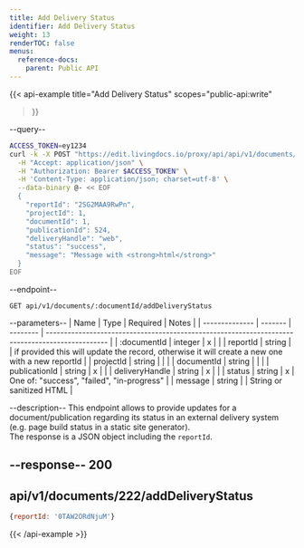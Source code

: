 ```yaml
---
title: Add Delivery Status
identifier: Add Delivery Status
weight: 13
renderTOC: false
menus:
  reference-docs:
    parent: Public API
---
```


{{< api-example
  title="Add Delivery Status"
  scopes="public-api:write"
>}}

--query--

```bash
ACCESS_TOKEN=ey1234
curl -k -X POST "https://edit.livingdocs.io/proxy/api/api/v1/documents/:documentId/addDeliveryStatus" \
  -H "Accept: application/json" \
  -H "Authorization: Bearer $ACCESS_TOKEN" \
  -H 'Content-Type: application/json; charset=utf-8' \
  --data-binary @- << EOF 
  {
    "reportId": "2SG2MAA9RwPn",
    "projectId": 1,
    "documentId": 1,
    "publicationId": 524,
    "deliveryHandle": "web",
    "status": "success",
    "message": "Message with <strong>html</strong>"
  } 
EOF
```

--endpoint--
```
GET api/v1/documents/:documentId/addDeliveryStatus
```

--parameters--
| Name           | Type    | Required | Notes                                                                                           |
| -------------- | ------- | -------- | ----------------------------------------------------------------------------------------------- |
| :documentId    | integer | x        |                                                                                                 |
| reportId       | string  |          | if provided this will update the record, otherwise it will create a new one with a new reportId |
| projectId      | string  |          |                                                                                                 |
| documentId     | string  |          |                                                                                                 |
| publicationId  | string  | x        |                                                                                                 |
| deliveryHandle | string  | x        |                                                                                                 |
| status         | string  | x        | One of: "success", "failed", "in-progress"                                                      |
| message        | string  |          | String or sanitized HTML                                                                        |

--description--
This endpoint allows to provide updates for a document/publication regarding its status in an external delivery system (e.g. page build status in a static site generator).<br>
The response is a JSON object including the `reportId`.

--response--
200
---
api/v1/documents/222/addDeliveryStatus
---
```js
{reportId: '0TAW2ORdNjuM'}
```

{{< /api-example >}}
